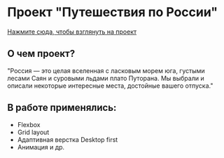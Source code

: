 # Проект "Путешествия по России"
[Нажмите сюда, чтобы взглянуть на проект](https://konstantingnetullo.github.io/russian-travel/index.html)

## О чем проект? 
"Россия — это целая вселенная с ласковым морем юга, густыми лесами Саян и суровыми льдами плато Путорана. Мы выбрали и описали некоторые интересные места, достойные вашего отпуска."

## В работе применялись:
- Flexbox
- Grid layout
- Адаптивная верстка Desktop first 
- Анимация и др.
